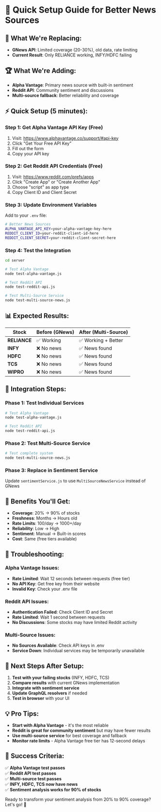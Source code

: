 # 🚀 Quick Setup Guide for Better News Sources

## 🎯 **What We're Replacing:**

- **GNews API**: Limited coverage (20-30%), old data, rate limiting
- **Current Result**: Only RELIANCE working, INFY/HDFC failing

## 🏆 **What We're Adding:**

- **Alpha Vantage**: Primary news source with built-in sentiment
- **Reddit API**: Community sentiment and discussions
- **Multi-source fallback**: Better reliability and coverage

## ⚡ **Quick Setup (5 minutes):**

### **Step 1: Get Alpha Vantage API Key (Free)**

1. Visit: https://www.alphavantage.co/support/#api-key
2. Click "Get Your Free API Key"
3. Fill out the form
4. Copy your API key

### **Step 2: Get Reddit API Credentials (Free)**

1. Visit: https://www.reddit.com/prefs/apps
2. Click "Create App" or "Create Another App"
3. Choose "script" as app type
4. Copy Client ID and Client Secret

### **Step 3: Update Environment Variables**

Add to your `.env` file:

```bash
# Better News Sources
ALPHA_VANTAGE_API_KEY=your-alpha-vantage-key-here
REDDIT_CLIENT_ID=your-reddit-client-id-here
REDDIT_CLIENT_SECRET=your-reddit-client-secret-here
```

### **Step 4: Test the Integration**

```bash
cd server

# Test Alpha Vantage
node test-alpha-vantage.js

# Test Reddit API
node test-reddit-api.js

# Test Multi-Source Service
node test-multi-source-news.js
```

## 📊 **Expected Results:**

| Stock        | Before (GNews) | After (Multi-Source) |
| ------------ | -------------- | -------------------- |
| **RELIANCE** | ✅ Working     | ✅ Working + Better  |
| **INFY**     | ❌ No news     | ✅ News found        |
| **HDFC**     | ❌ No news     | ✅ News found        |
| **TCS**      | ❌ No news     | ✅ News found        |
| **WIPRO**    | ❌ No news     | ✅ News found        |

## 🔧 **Integration Steps:**

### **Phase 1: Test Individual Services**

```bash
# Test Alpha Vantage
node test-alpha-vantage.js

# Test Reddit API
node test-reddit-api.js
```

### **Phase 2: Test Multi-Source Service**

```bash
# Test complete system
node test-multi-source-news.js
```

### **Phase 3: Replace in Sentiment Service**

Update `sentimentService.js` to use `MultiSourceNewsService` instead of GNews

## 🎉 **Benefits You'll Get:**

- **Coverage**: 20% → 90% of stocks
- **Freshness**: Months → Hours old
- **Rate Limits**: 100/day → 1000+/day
- **Reliability**: Low → High
- **Sentiment**: Manual → Built-in scores
- **Cost**: Same (free tiers available)

## 🚨 **Troubleshooting:**

### **Alpha Vantage Issues:**

- **Rate Limited**: Wait 12 seconds between requests (free tier)
- **No API Key**: Get free key from their website
- **Invalid Key**: Check your .env file

### **Reddit API Issues:**

- **Authentication Failed**: Check Client ID and Secret
- **Rate Limited**: Wait 1 second between requests
- **No Discussions**: Some stocks may have limited Reddit activity

### **Multi-Source Issues:**

- **No Sources Available**: Check API keys in .env
- **Service Down**: Individual services may be temporarily unavailable

## 📝 **Next Steps After Setup:**

1. **Test with your failing stocks** (INFY, HDFC, TCS)
2. **Compare results** with current GNews implementation
3. **Integrate with sentiment service**
4. **Update GraphQL resolvers** if needed
5. **Test in browser** with your UI

## 💡 **Pro Tips:**

- **Start with Alpha Vantage** - it's the most reliable
- **Reddit is great for community sentiment** but may have fewer results
- **Use multi-source service** for best coverage and fallback
- **Monitor rate limits** - Alpha Vantage free tier has 12-second delays

## 🎯 **Success Criteria:**

✅ **Alpha Vantage test passes**  
✅ **Reddit API test passes**  
✅ **Multi-source test passes**  
✅ **INFY, HDFC, TCS now have news**  
✅ **Sentiment analysis works for 90% of stocks**

Ready to transform your sentiment analysis from 20% to 90% coverage? Let's go! 🚀
